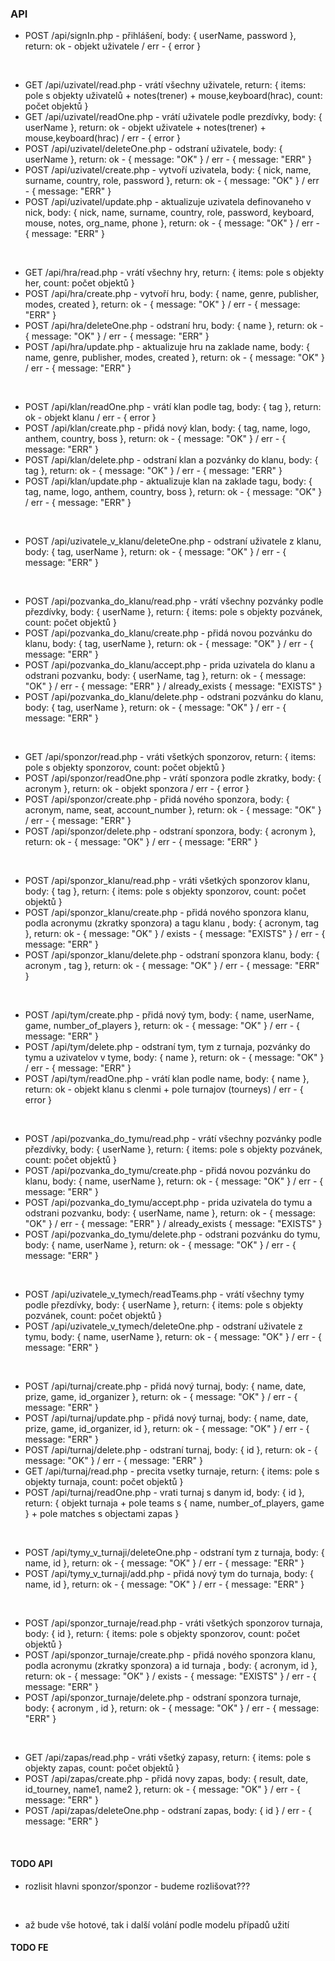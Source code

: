### API

- POST /api/signIn.php - přihlášení, body: { userName, password }, return: ok - objekt uživatele / err - { error }

<br />

- GET /api/uzivatel/read.php - vrátí všechny uživatele, return: { items: pole s objekty uživatelů + notes(trener) + mouse,keyboard(hrac), count: počet objektů }
- GET /api/uzivatel/readOne.php - vrátí uživatele podle prezdívky, body: { userName }, return: ok - objekt uživatele + notes(trener) + mouse,keyboard(hrac) / err - { error }
- POST /api/uzivatel/deleteOne.php - odstraní uživatele, body: { userName }, return: ok - { message: "OK" } / err - { message: "ERR" }
- POST /api/uzivatel/create.php - vytvoří uzivatela, body: { nick, name, surname, country, role, password }, return: ok - { message: "OK" } / err - { message: "ERR" }
- POST /api/uzivatel/update.php - aktualizuje uzivatela definovaneho v nick, body: { nick, name, surname, country, role, password, keyboard, mouse, notes, org_name, phone }, return: ok - { message: "OK" } / err - { message: "ERR" }

<br />

- GET /api/hra/read.php - vrátí všechny hry, return: { items: pole s objekty her, count: počet objektů }
- POST /api/hra/create.php - vytvoří hru, body: { name, genre, publisher, modes, created }, return: ok - { message: "OK" } / err - { message: "ERR" }
- POST /api/hra/deleteOne.php - odstraní hru, body: { name }, return: ok - { message: "OK" } / err - { message: "ERR" }
- POST /api/hra/update.php - aktualizuje hru na zaklade name, body: { name, genre, publisher, modes, created }, return: ok - { message: "OK" } / err - { message: "ERR" }

<br />

- POST /api/klan/readOne.php - vrátí klan podle tag, body: { tag }, return: ok - objekt klanu / err - { error }
- POST /api/klan/create.php - přidá nový klan, body: { tag, name, logo, anthem, country, boss }, return: ok - { message: "OK" } / err - { message: "ERR" }
- POST /api/klan/delete.php - odstraní klan a pozvánky do klanu, body: { tag }, return: ok - { message: "OK" } / err - { message: "ERR" }
- POST /api/klan/update.php - aktualizuje klan na zaklade tagu, body: { tag, name, logo, anthem, country, boss }, return: ok - { message: "OK" } / err - { message: "ERR" }

<br />

- POST /api/uzivatele_v_klanu/deleteOne.php - odstraní uživatele z klanu, body: { tag, userName }, return: ok - { message: "OK" } / err - { message: "ERR" }

<br />

- POST /api/pozvanka_do_klanu/read.php - vrátí všechny pozvánky podle přezdívky, body: { userName }, return: { items: pole s objekty pozvánek, count: počet objektů }
- POST /api/pozvanka_do_klanu/create.php - přidá novou pozvánku do klanu, body: { tag, userName }, return: ok - { message: "OK" } / err - { message: "ERR" }
- POST /api/pozvanka_do_klanu/accept.php - prida uzivatela do klanu a odstrani pozvanku, body: { userName, tag }, return: ok - { message: "OK" } / err - { message: "ERR" } / already_exists { message: "EXISTS" }
- POST /api/pozvanka_do_klanu/delete.php - odstrani pozvánku do klanu, body: { tag, userName }, return: ok - { message: "OK" } / err - { message: "ERR" }

<br />

- GET /api/sponzor/read.php - vráti všetkých sponzorov, return: { items: pole s objekty sponzorov, count: počet objektů }
- POST /api/sponzor/readOne.php - vrátí sponzora podle zkratky, body: { acronym }, return: ok - objekt sponzora / err - { error }
- POST /api/sponzor/create.php - přidá nového sponzora, body: { acronym, name, seat, account_number }, return: ok - { message: "OK" } / err - { message: "ERR" }
- POST /api/sponzor/delete.php - odstraní sponzora, body: { acronym }, return: ok - { message: "OK" } / err - { message: "ERR" }

<br />

- POST /api/sponzor_klanu/read.php - vráti všetkých sponzorov klanu, body: { tag }, return: { items: pole s objekty sponzorov, count: počet objektů }
- POST /api/sponzor_klanu/create.php - přidá nového sponzora klanu, podla acronymu (zkratky sponzora) a tagu klanu , body: { acronym, tag }, return: ok - { message: "OK" } / exists - { message: "EXISTS" }  / err - { message: "ERR" }
- POST /api/sponzor_klanu/delete.php - odstraní sponzora klanu, body: { acronym , tag }, return: ok - { message: "OK" } / err - { message: "ERR" }

<br />

- POST /api/tym/create.php - přidá nový tym, body: { name, userName, game, number_of_players }, return: ok - { message: "OK" } / err - { message: "ERR" }
- POST /api/tym/delete.php - odstraní tym, tym z turnaja, pozvánky do tymu a uzivatelov v tyme, body: { name }, return: ok - { message: "OK" } / err - { message: "ERR" }
- POST /api/tym/readOne.php - vrátí klan podle name, body: { name }, return: ok - objekt klanu s clenmi + pole turnajov (tourneys)  / err - { error }

<br />

- POST /api/pozvanka_do_tymu/read.php - vrátí všechny pozvánky podle přezdívky, body: { userName }, return: { items: pole s objekty pozvánek, count: počet objektů }
- POST /api/pozvanka_do_tymu/create.php - přidá novou pozvánku do klanu, body: { name, userName }, return: ok - { message: "OK" } / err - { message: "ERR" }
- POST /api/pozvanka_do_tymu/accept.php - prida uzivatela do tymu a odstrani pozvanku, body: { userName, name }, return: ok - { message: "OK" } / err - { message: "ERR" } / already_exists { message: "EXISTS" }
- POST /api/pozvanka_do_tymu/delete.php - odstrani pozvánku do tymu, body: { name, userName }, return: ok - { message: "OK" } / err - { message: "ERR" }

<br />

- POST /api/uzivatele_v_tymech/readTeams.php - vrátí všechny tymy podle přezdívky, body: { userName }, return: { items: pole s objekty pozvánek, count: počet objektů }
- POST /api/uzivatele_v_tymech/deleteOne.php - odstraní uživatele z tymu, body: { name, userName }, return: ok - { message: "OK" } / err - { message: "ERR" }

<br />

- POST /api/turnaj/create.php - přidá nový turnaj, body: { name, date, prize, game, id_organizer }, return: ok - { message: "OK" } / err - { message: "ERR" }
- POST /api/turnaj/update.php - přidá nový turnaj, body: { name, date, prize, game, id_organizer, id }, return: ok - { message: "OK" } / err - { message: "ERR" }
- POST /api/turnaj/delete.php - odstraní turnaj, body: { id }, return: ok - { message: "OK" } / err - { message: "ERR" }
- GET /api/turnaj/read.php - precita vsetky turnaje, return: { items: pole s objekty turnaja, count: počet objektů }
- POST /api/turnaj/readOne.php - vrati turnaj s danym id, body: { id }, return: { objekt turnaja + pole teams s { name, number_of_players, game } + pole matches s objectami zapas }

<br />

- POST /api/tymy_v_turnaji/deleteOne.php - odstraní tym z turnaja, body: { name, id }, return: ok - { message: "OK" } / err - { message: "ERR" }
- POST /api/tymy_v_turnaji/add.php - přidá nový tym do turnaja, body: { name, id }, return: ok - { message: "OK" } / err - { message: "ERR" }

<br />

- POST /api/sponzor_turnaje/read.php - vráti všetkých sponzorov turnaja, body: { id }, return: { items: pole s objekty sponzorov, count: počet objektů }
- POST /api/sponzor_turnaje/create.php - přidá nového sponzora klanu, podla acronymu (zkratky sponzora) a id turnaja , body: { acronym, id }, return: ok - { message: "OK" } / exists - { message: "EXISTS" }  / err - { message: "ERR" }
- POST /api/sponzor_turnaje/delete.php - odstraní sponzora turnaje, body: { acronym , id }, return: ok - { message: "OK" } / err - { message: "ERR" }

<br />

- GET /api/zapas/read.php - vráti všetký zapasy, return: { items: pole s objekty zapas, count: počet objektů }
- POST /api/zapas/create.php - přidá novy zapas, body: { result, date, id_tourney, name1, name2 }, return: ok - { message: "OK" } / err - { message: "ERR" }
- POST /api/zapas/deleteOne.php - odstraní zapas, body: { id } / err - { message: "ERR" }

<br />

#### TODO API

- rozlisit hlavni sponzor/sponzor - budeme rozlišovat???

<br />

- až bude vše hotové, tak i další volání podle modelu případů užití

#### TODO FE
